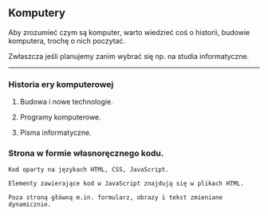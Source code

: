 ## Komputery
<p> Aby zrozumieć czym są komputer, warto wiedzieć coś o historii, budowie komputera, trochę o nich poczytać. </p>
<p> Zwłaszcza jeśli planujemy zanim wybrać się np. na studia informatyczne. </p>

---

### Historia ery komputerowej

1. Budowa i nowe technologie.

2. Programy komputerowe.

3. Pisma informatyczne.

### Strona w formie własnoręcznego kodu.
```
Kod oparty na językach HTML, CSS, JavaScript.

Elementy zawierające kod w JavaScript znajdują się w plikach HTML.

Poza stroną główną m.in. formularz, obrazy i tekst zmieniane dynamicznie.
```
